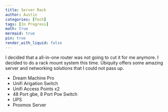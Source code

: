 ```yaml
---
title: Server Rack
author: Austin
categories: [Tech]
tags: [In Progress]
math: true
mermaid: true
pin: true
render_with_liquid: false
---
```


I decided that a all-in-one router was not going to cut it for me anymore. I decided to do a rack mount system this time. Ubiquity offers some amazing server and networking solutions that I could not pass up.

* Dream Machine Pro
* Unifi Arigation Switch
* Unifi Access Points x2
* 48 Port gbe, 8 Port Poe Switch
* UPS
* Proxmox Server